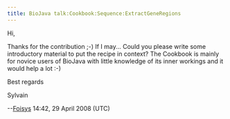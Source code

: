 ```yaml
---
title: BioJava talk:Cookbook:Sequence:ExtractGeneRegions
---
```


Hi,

Thanks for the contribution ;-) If I may... Could you please write some
introductory material to put the recipe in context? The Cookbook is
mainly for novice users of BioJava with little knowledge of its inner
workings and it would help a lot :-)

Best regards

Sylvain

--[Foisys](User:Foisys "wikilink") 14:42, 29 April 2008 (UTC)
